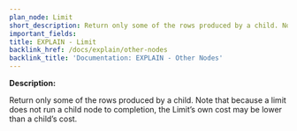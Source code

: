 ```yaml
---
plan_node: Limit
short_description: Return only some of the rows produced by a child. Note that because a limit does not run a child node to completion, the Limit’s own cost may be lower than a child’s cost.
important_fields:
title: EXPLAIN - Limit
backlink_href: /docs/explain/other-nodes
backlink_title: 'Documentation: EXPLAIN - Other Nodes'
---
```


**Description:**

Return only some of the rows produced by a child. Note that because a limit does not run a child node to completion, the Limit’s own cost may be lower than a child’s cost.